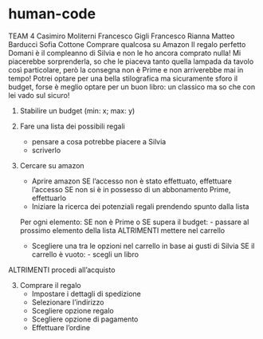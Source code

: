 # human-code
TEAM 4
Casimiro Moliterni
Francesco Gigli
Francesco Rianna
Matteo Barducci
Sofia Cottone
Comprare qualcosa su Amazon
Il regalo perfetto
Domani è il compleanno di
  Silvia e non le ho ancora comprato nulla! Mi piacerebbe sorprenderla, so che
  le piaceva tanto quella lampada da tavolo così particolare, però la consegna
  non è Prime e non arriverebbe mai in tempo! Potrei optare per una bella stilografica
  ma sicuramente sforo il budget, forse è meglio optare per un buon libro: un
  classico ma so che con lei vado sul sicuro!
  
1. Stabilire un budget (min: x; max: y)
 
2. Fare una lista dei possibili regali
 	- pensare a cosa potrebbe piacere a Silvia
	- scriverlo
 

2. Cercare su amazon
	- Aprire amazon
		SE l’accesso non è stato effettuato, effettuare l’accesso
		SE non si è in possesso di un abbonamento Prime, effettuarlo
	- Iniziare la ricerca dei potenziali regali prendendo spunto dalla lista
 
	Per ogni elemento:
		SE non è Prime o SE supera il budget:
			- passare al prossimo elemento della lista
		ALTRIMENTI mettere nel carrello

	- Scegliere una tra le opzioni nel carrello in base ai gusti di Silvia
 		SE il carrello è vuoto:
			- scegli un libro

ALTRIMENTI procedi all’acquisto

3. Comprare il regalo
	- Impostare i dettagli di spedizione
	- Selezionare l’indirizzo
	- Scegliere opzione regalo
	- Scegliere opzione di pagamento
	- Effettuare l’ordine
